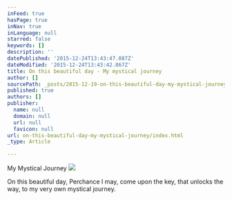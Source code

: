```yaml
---
inFeed: true
hasPage: true
inNav: true
inLanguage: null
starred: false
keywords: []
description: ''
datePublished: '2015-12-24T13:43:47.087Z'
dateModified: '2015-12-24T13:43:42.867Z'
title: On this beautiful day - My mystical journey
author: []
sourcePath: _posts/2015-12-19-on-this-beautiful-day-my-mystical-journey.md
published: true
authors: []
publisher:
  name: null
  domain: null
  url: null
  favicon: null
url: on-this-beautiful-day-my-mystical-journey/index.html
_type: Article

---
```

My Mystical Journey
![](https://the-grid-user-content.s3-us-west-2.amazonaws.com/a536f1d9-627e-4f4f-b4cc-fdeb8750a7bf.jpg)

On this beautiful day,
Perchance I may,
come upon the key, 
that unlocks the way,
to my very own
mystical journey.